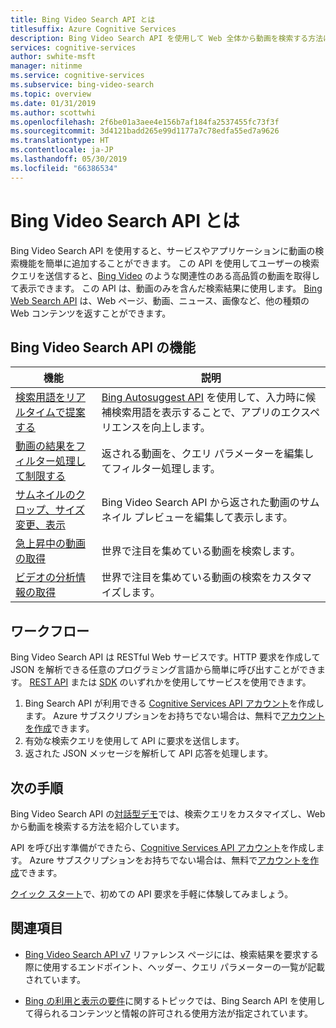 ```yaml
---
title: Bing Video Search API とは
titlesuffix: Azure Cognitive Services
description: Bing Video Search API を使用して Web 全体から動画を検索する方法について説明します。
services: cognitive-services
author: swhite-msft
manager: nitinme
ms.service: cognitive-services
ms.subservice: bing-video-search
ms.topic: overview
ms.date: 01/31/2019
ms.author: scottwhi
ms.openlocfilehash: 2f6be01a3aee4e156b7af184fa2537455fc73f3f
ms.sourcegitcommit: 3d4121badd265e99d1177a7c78edfa55ed7a9626
ms.translationtype: HT
ms.contentlocale: ja-JP
ms.lasthandoff: 05/30/2019
ms.locfileid: "66386534"
---
```

# <a name="what-is-the-bing-video-search-api"></a>Bing Video Search API とは

Bing Video Search API を使用すると、サービスやアプリケーションに動画の検索機能を簡単に追加することができます。 この API を使用してユーザーの検索クエリを送信すると、[Bing Video](https://www.bing.com/video) のような関連性のある高品質の動画を取得して表示できます。 この API は、動画のみを含んだ検索結果に使用します。 [Bing Web Search API](../bing-web-search/search-the-web.md) は、Web ページ、動画、ニュース、画像など、他の種類の Web コンテンツを返すことができます。

## <a name="bing-video-search-api-features"></a>Bing Video Search API の機能

| 機能                                                                                                                                                                                 | 説明                                                                                                                                                            |
|-----------------------------------------------------------------------------------------------------------------------------------------------------------------------------------------|------------------------------------------------------------------------------------------------------------------------------------------------------------------------|
| [検索用語をリアルタイムで提案する](concepts/sending-requests.md#suggest-search-terms-with-the-bing-autosuggest-api) | [Bing Autosuggest API](../bing-autosuggest/get-suggested-search-terms.md) を使用して、入力時に候補検索用語を表示することで、アプリのエクスペリエンスを向上します。 |
| [動画の結果をフィルター処理して制限する](concepts/get-videos.md#filtering-videos)                      | 返される動画を、クエリ パラメーターを編集してフィルター処理します。                                                                                                       |
| [サムネイルのクロップ、サイズ変更、表示](resize-and-crop-thumbnails.md)                                                | Bing Video Search API から返された動画のサムネイル プレビューを編集して表示します。                                                                                      |
| [急上昇中の動画の取得](trending-videos.md) | 世界で注目を集めている動画を検索します。                                                                                                          |
| [ビデオの分析情報の取得](video-insights.md) | 世界で注目を集めている動画の検索をカスタマイズします。                                                                                                          |

## <a name="workflow"></a>ワークフロー

Bing Video Search API は RESTful Web サービスです。HTTP 要求を作成して JSON を解析できる任意のプログラミング言語から簡単に呼び出すことができます。 [REST API](csharp.md) または [SDK](video-search-sdk-quickstart.md) のいずれかを使用してサービスを使用できます。

1. Bing Search API が利用できる [Cognitive Services API アカウント](https://docs.microsoft.com/azure/cognitive-services/cognitive-services-apis-create-account)を作成します。 Azure サブスクリプションをお持ちでない場合は、無料で[アカウントを作成](https://azure.microsoft.com/try/cognitive-services/?api=bing-web-search-api)できます。
2. 有効な検索クエリを使用して API に要求を送信します。
3. 返された JSON メッセージを解析して API 応答を処理します。


## <a name="next-steps"></a>次の手順

Bing Video Search API の[対話型デモ](https://azure.microsoft.com/services/cognitive-services/bing-video-search-api/)では、検索クエリをカスタマイズし、Web から動画を検索する方法を紹介しています。

API を呼び出す準備ができたら、[Cognitive Services API アカウント](https://docs.microsoft.com/azure/cognitive-services/cognitive-services-apis-create-account)を作成します。 Azure サブスクリプションをお持ちでない場合は、無料で[アカウントを作成](https://azure.microsoft.com/try/cognitive-services/?api=bing-web-search-api)できます。

[クイック スタート](csharp.md)で、初めての API 要求を手軽に体験してみましょう。

## <a name="see-also"></a>関連項目

* [Bing Video Search API v7](https://docs.microsoft.com/rest/api/cognitiveservices-bingsearch/bing-video-api-v7-reference) リファレンス ページには、検索結果を要求する際に使用するエンドポイント、ヘッダー、クエリ パラメーターの一覧が記載されています。

* [Bing の利用と表示の要件](./useanddisplayrequirements.md)に関するトピックでは、Bing Search API を使用して得られるコンテンツと情報の許可される使用方法が指定されています。
